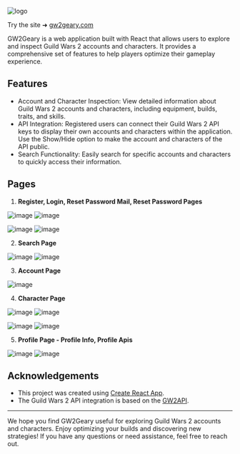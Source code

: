 ![logo](https://github.com/Georgi-Kalkovski/GW2Geary/assets/54138918/30a6e048-02c5-4003-9d1d-8053cac76d23)

Try the site ➜ [gw2geary.com](https://gw2geary.com/ "gw2geary.com")

GW2Geary is a web application built with React that allows users to explore and inspect Guild Wars 2 accounts and characters. It provides a comprehensive set of features to help players optimize their gameplay experience.

## Features

- Account and Character Inspection: View detailed information about Guild Wars 2 accounts and characters, including equipment, builds, traits, and skills.
- API Integration: Registered users can connect their Guild Wars 2 API keys to display their own accounts and characters within the application. Use the Show/Hide option to make the account and characters of the API public.
- Search Functionality: Easily search for specific accounts and characters to quickly access their information.

## Pages

1. **Register, Login, Reset Password Mail, Reset Password Pages**

![image](https://github.com/Georgi-Kalkovski/GW2Geary/assets/54138918/39cf9c66-aa28-477b-a76f-39d388d65e1f)
![image](https://github.com/Georgi-Kalkovski/GW2Geary/assets/54138918/3ec2f603-3174-4e2b-8880-0d37091c451e)

![image](https://github.com/Georgi-Kalkovski/GW2Geary/assets/54138918/da382a9c-42b2-4145-9be5-12658a036091)
![image](https://github.com/Georgi-Kalkovski/GW2Geary/assets/54138918/f8ea8058-4b77-412a-85e9-ead8796c997e)

2. **Search Page**

![image](https://github.com/Georgi-Kalkovski/GW2Geary/assets/54138918/b9581b78-f98b-46a7-9e8c-b77a25426241)
![image](https://github.com/Georgi-Kalkovski/GW2Geary/assets/54138918/5a0f3a4e-7f74-4f0a-8ec3-7a46910bde9f)

3. **Account Page**

![image](https://github.com/Georgi-Kalkovski/GW2Geary/assets/54138918/4427535f-a32b-42f8-90ab-b94df5f4d5b3)

4. **Character Page**

![image](https://github.com/Georgi-Kalkovski/GW2Geary/assets/54138918/4f17401c-de72-4f02-a345-e436cad4ea47)
![image](https://github.com/Georgi-Kalkovski/GW2Geary/assets/54138918/36fb6369-d680-4ab8-aab8-78347d72cf7f)

![image](https://github.com/Georgi-Kalkovski/GW2Geary/assets/54138918/4dab924b-0bc0-48d8-b38e-a6583f33be49)
![image](https://github.com/Georgi-Kalkovski/GW2Geary/assets/54138918/cdc8dabd-f863-4552-a232-720b7da6ac41)

5. **Profile Page - Profile Info, Profile Apis**

![image](https://github.com/Georgi-Kalkovski/GW2Geary/assets/54138918/ede9e6d0-fd39-487c-bb9d-529942382029)
![image](https://github.com/Georgi-Kalkovski/GW2Geary/assets/54138918/861b61fb-43e0-4c0b-8955-4dc93ae1ca6d)

## Acknowledgements

- This project was created using [Create React App](https://create-react-app.dev/).
- The Guild Wars 2 API integration is based on the [GW2API](https://wiki.guildwars2.com/wiki/API:Main).

---

We hope you find GW2Geary useful for exploring Guild Wars 2 accounts and characters. Enjoy optimizing your builds and discovering new strategies! If you have any questions or need assistance, feel free to reach out.
